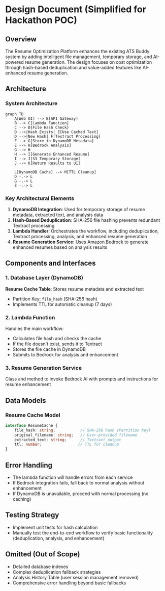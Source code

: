 # Design Document (Simplified for Hackathon POC)

## Overview

The Resume Optimization Platform enhances the existing ATS Buddy system by adding intelligent file management, temporary storage, and AI-powered resume generation. The design focuses on cost optimization through hash-based deduplication and value-added features like AI-enhanced resume generation.

## Architecture

### System Architecture

```mermaid
graph TD
    A[Web UI] --> B[API Gateway]
    B --> C[Lambda Function]
    C --> D{File Hash Check}
    D -->|Hash Exists| E[Use Cached Text]
    D -->|New Hash| F[Textract Processing]
    F --> G[Store in DynamoDB Metadata]
    E --> H[Bedrock Analysis]
    G --> H
    H --> I[Generate Enhanced Resume]
    I --> J[S3 Temporary Storage]
    J --> K[Return Results to UI]
    
    L[DynamoDB Cache] --> M[TTL Cleanup]
    D -.-> L
    G -.-> L
    E -.-> L
```

### Key Architectural Elements

1. **DynamoDB Integration**: Used for temporary storage of resume metadata, extracted text, and analysis data
2. **Hash-Based Deduplication**: SHA-256 file hashing prevents redundant Textract processing
3. **Lambda Handler**: Orchestrates the workflow, including deduplication, Textract processing, analysis, and enhanced resume generation
4. **Resume Generation Service**: Uses Amazon Bedrock to generate enhanced resumes based on analysis results

## Components and Interfaces

### 1. Database Layer (DynamoDB)

**Resume Cache Table**: Stores resume metadata and extracted text
- Partition Key: `file_hash` (SHA-256 hash)
- Implements TTL for automatic cleanup (7 days)

### 2. Lambda Function

Handles the main workflow:
- Calculates file hash and checks the cache
- If the file doesn't exist, sends it to Textract
- Stores the file cache in DynamoDB
- Submits to Bedrock for analysis and enhancement

### 3. Resume Generation Service

Class and method to invoke Bedrock AI with prompts and instructions for resume enhancement

## Data Models

### Resume Cache Model
```typescript
interface ResumeCache {
    file_hash: string;           // SHA-256 hash (Partition Key)
    original_filename: string;   // User-provided filename
    extracted_text: string;      // Textract output
    ttl: number;                // TTL for cleanup
}
```

## Error Handling

- The lambda function will handle errors from each service
- If Bedrock integration fails, fall back to normal analysis without enhancement
- If DynamoDB is unavailable, proceed with normal processing (no caching)

## Testing Strategy

- Implement unit tests for hash calculation
- Manually test the end-to-end workflow to verify basic functionality (deduplication, analysis, and enhancement)

## Omitted (Out of Scope)

- Detailed database indexes
- Complex deduplication fallback strategies
- Analysis History Table (user session management removed)
- Comprehensive error handling beyond basic fallbacks